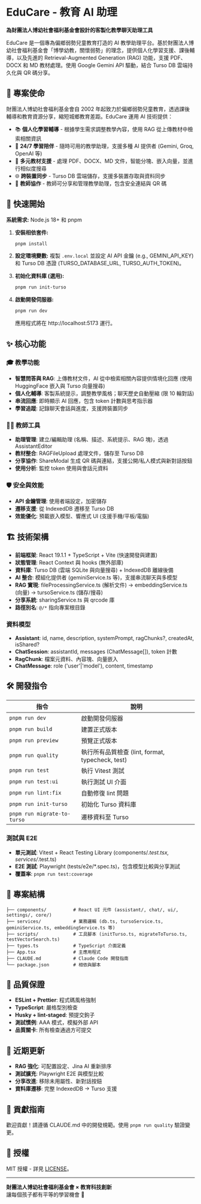 # EduCare - 教育 AI 助理

**為財團法人博幼社會福利基金會設計的客製化教學聊天助理工具**

EduCare 是一個專為偏鄉弱勢兒童教育打造的 AI 教學助理平台。基於財團法人博幼社會福利基金會「博學幼教，關懷弱勢」的理念，提供個人化學習支援、課後輔導，以及先進的 Retrieval-Augmented Generation (RAG) 功能，支援 PDF、DOCX 和 MD 教材處理。使用 Google Gemini API 驅動，結合 Turso DB 雲端持久化與 QR 碼分享。

## 🎯 專案使命

財團法人博幼社會福利基金會自 2002 年起致力於偏鄉弱勢兒童教育，透過課後輔導和教育資源分享，縮短城鄉教育差距。EduCare 運用 AI 技術提供：

- 📚 **個人化學習輔導** - 根據學生需求調整教學內容，使用 RAG 從上傳教材中檢索相關資訊
- 🤖 **24/7 學習陪伴** - 隨時可用的教學助理，支援多種 AI 提供者 (Gemini, Groq, OpenAI 等)
- 📄 **多元教材支援** - 處理 PDF、DOCX、MD 文件，智能分塊、嵌入向量，並進行相似度搜尋
- 🌐 **跨裝置同步** - Turso DB 雲端儲存，支援多裝置存取與資料同步
- 🔗 **教師協作** - 教師可分享和管理教學助理，包含安全連結與 QR 碼

## 🚀 快速開始

**系統需求:** Node.js 18+ 和 pnpm

1. **安裝相依套件:**

   ```bash
   pnpm install
   ```

2. **設定環境變數:**
   複製 `.env.local` 並設定 AI API 金鑰 (e.g., GEMINI_API_KEY) 和 Turso DB 憑證 (TURSO_DATABASE_URL, TURSO_AUTH_TOKEN)。

3. **初始化資料庫 (選用):**

   ```bash
   pnpm run init-turso
   ```

4. **啟動開發伺服器:**
   ```bash
   pnpm run dev
   ```
   應用程式將在 http://localhost:5173 運行。

## ✨ 核心功能

### 🎓 教學功能

- **智慧問答與 RAG**: 上傳教材文件，AI 從中檢索相關內容提供情境化回應 (使用 HuggingFace 嵌入與 Turso 向量搜尋)
- **個人化輔導**: 客製系統提示，調整教學風格；聊天歷史自動壓縮 (限 10 輪對話)
- **串流回應**: 即時顯示 AI 回應，包含 token 計數與思考指示器
- **學習追蹤**: 記錄聊天會話與進度，支援跨裝置同步

### 👩‍🏫 教師工具

- **助理管理**: 建立/編輯助理 (名稱、描述、系統提示、RAG 塊)，透過 AssistantEditor
- **教材整合**: RAGFileUpload 處理文件，儲存至 Turso DB
- **分享協作**: ShareModal 生成 QR 碼與連結，支援公開/私人模式與新對話按鈕
- **使用分析**: 監控 token 使用與會話元資料

### 🛡️ 安全與效能

- **API 金鑰管理**: 使用者端設定，加密儲存
- **遷移支援**: 從 IndexedDB 遷移至 Turso DB
- **效能優化**: 預載嵌入模型、響應式 UI (支援手機/平板/電腦)

## 🏗️ 技術架構

- **前端框架**: React 19.1.1 + TypeScript + Vite (快速開發與建置)
- **狀態管理**: React Context 與 hooks (無外部庫)
- **資料庫**: Turso DB (雲端 SQLite 與向量搜尋) + IndexedDB 離線後備
- **AI 整合**: 模組化提供者 (geminiService.ts 等)，支援串流聊天與多模型
- **RAG 實現**: fileProcessingService.ts (解析文件) → embeddingService.ts (向量) → tursoService.ts (儲存/搜尋)
- **分享系統**: sharingService.ts 與 qrcode 庫
- **路徑別名**: `@/*` 指向專案根目錄

### 資料模型

- **Assistant**: id, name, description, systemPrompt, ragChunks?, createdAt, isShared?
- **ChatSession**: assistantId, messages (ChatMessage[]), token 計數
- **RagChunk**: 檔案元資料、內容塊、向量嵌入
- **ChatMessage**: role ('user'|'model'), content, timestamp

## 🛠️ 開發指令

| 指令                        | 說明                                             |
| --------------------------- | ------------------------------------------------ |
| `pnpm run dev`              | 啟動開發伺服器                                   |
| `pnpm run build`            | 建置正式版本                                     |
| `pnpm run preview`          | 預覽正式版本                                     |
| `pnpm run quality`          | 執行所有品質檢查 (lint, format, typecheck, test) |
| `pnpm run test`             | 執行 Vitest 測試                                 |
| `pnpm run test:ui`          | 執行測試 UI 介面                                 |
| `pnpm run lint:fix`         | 自動修復 lint 問題                               |
| `pnpm run init-turso`       | 初始化 Turso 資料庫                              |
| `pnpm run migrate-to-turso` | 遷移資料至 Turso                                 |

### 測試與 E2E

- **單元測試**: Vitest + React Testing Library (components/_.test.tsx, services/_.test.ts)
- **E2E 測試**: Playwright (tests/e2e/\*.spec.ts)，包含模型比較與分享測試
- **覆蓋率**: `pnpm run test:coverage`

## 📁 專案結構

```
├── components/          # React UI 元件 (assistant/, chat/, ui/, settings/, core/)
├── services/            # 業務邏輯 (db.ts, tursoService.ts, geminiService.ts, embeddingService.ts 等)
├── scripts/             # 工具腳本 (initTurso.ts, migrateToTurso.ts, testVectorSearch.ts)
├── types.ts             # TypeScript 介面定義
├── App.tsx              # 主應用程式
├── CLAUDE.md            # Claude Code 開發指南
└── package.json         # 相依與腳本
```

## 🔧 品質保證

- **ESLint + Prettier**: 程式碼風格強制
- **TypeScript**: 嚴格型別檢查
- **Husky + lint-staged**: 預提交鉤子
- **測試慣例**: AAA 模式，模擬外部 API
- **品質關卡**: 所有檢查通過方可提交

## 🌟 近期更新

- **RAG 強化**: 可配置設定、Jina AI 重新排序
- **測試擴充**: Playwright E2E 與模型比較
- **分享改進**: 移除未用屬性、新對話按鈕
- **資料庫遷移**: 完整 IndexedDB → Turso 支援

## 🤝 貢獻指南

歡迎貢獻！請遵循 CLAUDE.md 中的開發規範。使用 `pnpm run quality` 驗證變更。

## 📄 授權

MIT 授權 - 詳見 [LICENSE](LICENSE)。

---

**財團法人博幼社會福利基金會 × 教育科技創新**  
讓每個孩子都有平等的學習機會 🌟
